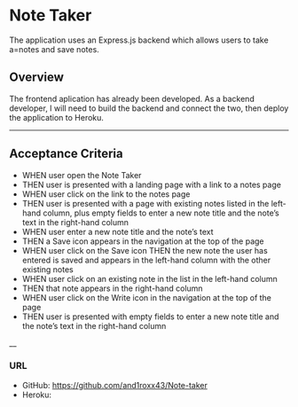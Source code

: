 # Note Taker
The application uses an Express.js backend which allows users to take a=notes and save notes.

## Overview
The frontend aplication has already been developed. As a backend developer, I will need to build the backend and connect the two, then deploy the application to Heroku.
___

## Acceptance Criteria
- WHEN user open the Note Taker
- THEN user is presented with a landing page with a link to a notes page
- WHEN user click on the link to the notes page
- THEN user is presented with a page with existing notes listed in the left-hand column, plus empty fields to enter a new note title and the note’s text in the right-hand column
- WHEN user enter a new note title and the note’s text
- THEN a Save icon appears in the navigation at the top of the page
- WHEN user click on the Save icon
THEN the new note the user has entered is saved and appears in the left-hand column with the other existing notes
- WHEN user click on an existing note in the list in the left-hand column
- THEN that note appears in the right-hand column
- WHEN user click on the Write icon in the navigation at the top of the page
- THEN user is presented with empty fields to enter a new note title and the note’s text in the right-hand column

__
### URL
- GitHub: https://github.com/and1roxx43/Note-taker
- Heroku: 